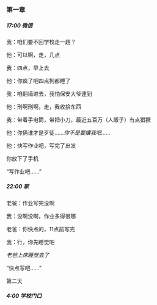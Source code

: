 ### 第一章

##### 17:00 微信

我：咱们要不回学校走一趟？

他：可以啊，走，几点

我：四点，早上去

他：你疯了吧四点狗都睡了

我：咱翻墙进去，我怕保安大爷逮到

他：刑啊刑啊，走，我收拾东西

我：带着手电筒，带把小刀，最近五百万（人贩子）有点猖獗

他：你俩谁才是歹徒……*你不是要攮我吧……*

他：快写作业吧，写完了出发

你放下了手机

“写作业吧……”

##### 22:00 家

老爸：作业写完没啊

我：没啊没啊，作业多得很哪

老爸：你快点的，11点前写完

我：行，你先睡觉吧

*老爸上床睡觉去了*

“快点写吧……”

第二天 

##### 4:00 学校门口



